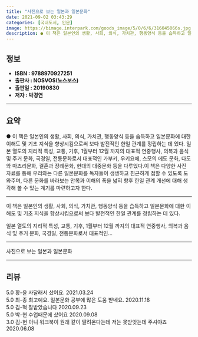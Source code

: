 ```yaml
---
title: "사진으로 보는 일본과 일본문화"
date: 2021-09-02 03:43:29
categories: [국내도서, 인문]
image: https://bimage.interpark.com/goods_image/5/0/6/6/316045066s.jpg
description: ● 이 책은 일본인의 생활, 사회, 의식, 가치관, 행동양식 등을 습득하고 일본문화에 대한 이해도 및 기초 지식을 향상시킴으로써 보다 발전적인 한일 관계를 정립하는 데 있다. 일본 열도의 지리적 특성, 교통, 기후, 1월부터 12월 까지의 대표적 연중행사, 의복과 음식 및 주거 문화,
---
```


## **정보**

- **ISBN : 9788970927251**
- **출판사 : NOSVOS(노스보스)**
- **출판일 : 20190830**
- **저자 : 박경연**

------



## **요약**

●  이 책은 일본인의 생활, 사회, 의식, 가치관, 행동양식 등을 습득하고 일본문화에 대한 이해도 및 기초 지식을 향상시킴으로써 보다 발전적인 한일 관계를 정립하는 데 있다. 일본 열도의 지리적 특성, 교통, 기후, 1월부터 12월 까지의 대표적 연중행사, 의복과 음식 및 주거 문화, 국경일, 전통문화로서 대표적인 가부키, 우키요에, 스모의 에도 문화, 다도와 마츠리문화, 결혼과 장례문화, 현대의 대중문화 등을 다루었다.이 책은 다양한 사진 자료를 통해 우리와는 다른 일본문화를 독자들이 생생하고 친근하게 접할 수 있도록 도와주며, 다른 문화를 바라보는 안목과 이해의 폭을 넓혀 향후 한일 관계 개선에 대해 생각해 볼 수 있는 계기를 마련하고자 한다.

------

이 책은 일본인의 생활, 사회, 의식, 가치관, 행동양식 등을 습득하고 일본문화에 대한 이해도 및 기초 지식을 향상시킴으로써 보다 발전적인 한일 관계를 정립하는 데 있다.

일본 열도의 지리적 특성, 교통, 기후, 1월부터 12월 까지의 대표적 연중행사, 의복과 음식 및 주거 문화, 국경일, 전통문화로서 대표적인... 

------


사진으로 보는 일본과 일본문화 

------


## **리뷰** 

5.0 황-윤 사달래서 샀어요.  2021.03.24 <br/>5.0 최-종 최고예요.
일본문화 공부에 많은 도움 받네요. 2020.11.18 <br/>5.0 김-혁 잘받았습니다 2020.09.23 <br/>5.0 박-현 수업때문에 샀어요 2020.09.08 <br/>3.0 김-현 아니 워크북이 원래 같이 딸려온다는데 저는 못받앗는데 주셔야죠 2020.06.08 <br/>